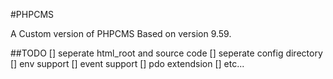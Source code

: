 #PHPCMS

A Custom version of PHPCMS Based on version 9.59.

##TODO
[] seperate html_root and source code
[] seperate config directory
[] env support
[] event support
[] pdo extendsion
[] etc...